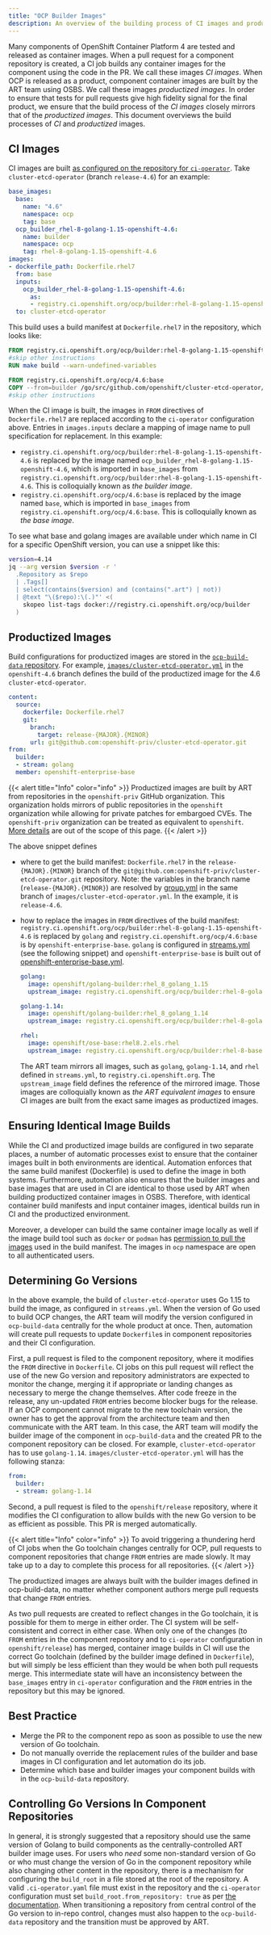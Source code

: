 ```yaml
---
title: "OCP Builder Images"
description: An overview of the building process of CI images and productized images.
---
```


Many components of OpenShift Container Platform 4 are tested and released as container images. When a pull request for a component repository is created, a CI job builds any container images for the component using the code in the PR. We call these images _CI images_. When OCP is released as a product, component container images are built by the ART team using OSBS. We call these images _productized images_. In order to ensure that tests for pull requests give high fidelity signal for the final product, we ensure that the build process of the _CI images_ closely mirrors that of the _productized images_. This document overviews the build processes of _CI_ and _productized_ images.

## CI Images

CI images are built [as configured on the repository for `ci-operator`](/docs/architecture/ci-operator/#building-container-images). Take `cluster-etcd-operator` (branch `release-4.6`) for an example:

```yaml
base_images:
  base:
    name: "4.6"
    namespace: ocp
    tag: base
  ocp_builder_rhel-8-golang-1.15-openshift-4.6:
    name: builder
    namespace: ocp
    tag: rhel-8-golang-1.15-openshift-4.6
images:
- dockerfile_path: Dockerfile.rhel7
  from: base
  inputs:
    ocp_builder_rhel-8-golang-1.15-openshift-4.6:
      as:
      - registry.ci.openshift.org/ocp/builder:rhel-8-golang-1.15-openshift-4.6
  to: cluster-etcd-operator
```

This build uses a build manifest at `Dockerfile.rhel7` in the repository, which looks like:

```Dockerfile
FROM registry.ci.openshift.org/ocp/builder:rhel-8-golang-1.15-openshift-4.6 AS builder
#skip other instructions
RUN make build --warn-undefined-variables

FROM registry.ci.openshift.org/ocp/4.6:base
COPY --from=builder /go/src/github.com/openshift/cluster-etcd-operator/bindata/bootkube/bootstrap-manifests /usr/share/bootkube/manifests/bootstrap-manifests/
#skip other instructions
```

When the CI image is built, the images in `FROM` directives of `Dockerfile.rhel7` are replaced according to the `ci-operator` configuration above. Entries in `images.inputs` declare a mapping of image name to pull specification for replacement. In this example:

* `registry.ci.openshift.org/ocp/builder:rhel-8-golang-1.15-openshift-4.6` is replaced by the image named `ocp_builder_rhel-8-golang-1.15-openshift-4.6`, which is imported in `base_images` from `registry.ci.openshift.org/ocp/builder:rhel-8-golang-1.15-openshift-4.6`. This is colloquially known as _the builder image_.
* `registry.ci.openshift.org/ocp/4.6:base` is replaced by the image named `base`, which is imported in `base_images` from `registry.ci.openshift.org/ocp/4.6:base`. This is colloquially known as _the base image_.

To see what base and golang images are available under which name in CI for a specific OpenShift version, you can use a snippet like this:
```bash
version=4.14
jq --arg version $version -r '
  .Repository as $repo
  | .Tags[]
  | select(contains($version) and (contains(".art") | not))
  | @text "\($repo):\(.)"' <(
    skopeo list-tags docker://registry.ci.openshift.org/ocp/builder
  )
```

## Productized Images

Build configurations for productized images are stored in the [`ocp-build-data` repository](https://github.com/openshift/ocp-build-data). For example, [`images/cluster-etcd-operator.yml`](https://github.com/openshift/ocp-build-data/blob/openshift-4.6/images/cluster-etcd-operator.yml) in the `openshift-4.6` branch defines the build of the productized image for the 4.6 `cluster-etcd-operator`. 


```yaml
content:
  source:
    dockerfile: Dockerfile.rhel7
    git:
      branch:
        target: release-{MAJOR}.{MINOR}
      url: git@github.com:openshift-priv/cluster-etcd-operator.git
from:
  builder:
  - stream: golang
  member: openshift-enterprise-base
```

{{< alert title="Info" color="info" >}}
Productized images are built by ART from repositories in the `openshift-priv` GitHub organization. This organization holds mirrors of public repositories in the `openshift` organization while allowing for private patches for embargoed CVEs. The `openshift-priv` organization can be treated as equivalent to `openshift`. [More details](/docs/architecture/private-repositories/#openshift-priv-organization) are out of the scope of this page.
{{< /alert >}}

The above snippet defines
* where to get the build manifest: `Dockerfile.rhel7` in the `release-{MAJOR}.{MINOR}` branch of the `git@github.com:openshift-priv/cluster-etcd-operator.git` repository. Note: the variables in the branch name (`release-{MAJOR}.{MINOR}`) are resolved by [group.yml](https://github.com/openshift/ocp-build-data/blob/eadfec1553e8b8880a3b637c8ea54143431d0bcd/group.yml#L3-L5) in the same branch of `images/cluster-etcd-operator.yml`. In the example, it is `release-4.6`.
* how to replace the images in `FROM` directives of the build manifest: `registry.ci.openshift.org/ocp/builder:rhel-8-golang-1.15-openshift-4.6` is replaced by `golang` and `registry.ci.openshift.org/ocp/4.6:base` is by `openshift-enterprise-base`. `golang` is configured in [streams.yml](https://github.com/openshift/ocp-build-data/blob/eadfec1553e8b8880a3b637c8ea54143431d0bcd/streams.yml#L75) (see the following snippet) and `openshift-enterprise-base` is built out of [openshift-enterprise-base.yml](https://github.com/openshift/ocp-build-data/blob/openshift-4.6/images/openshift-enterprise-base.yml).

  ```yaml
  golang:
    image: openshift/golang-builder:rhel_8_golang_1.15
    upstream_image: registry.ci.openshift.org/ocp/builder:rhel-8-golang-1.15-openshift-{MAJOR}.{MINOR}

  golang-1.14:
    image: openshift/golang-builder:rhel_8_golang_1.14
    upstream_image: registry.ci.openshift.org/ocp/builder:rhel-8-golang-openshift-{MAJOR}.{MINOR}

  rhel:
    image: openshift/ose-base:rhel8.2.els.rhel
    upstream_image: registry.ci.openshift.org/ocp/builder:rhel-8-base-openshift-{MAJOR}.{MINOR}
  ```

  The ART team mirrors all images, such as `golang`, `golang-1.14`, and `rhel` defined in `streams.yml`, to `registry.ci.openshift.org`. The `upstream_image` field defines the reference of the mirrored image. Those images are colloquially known as _the ART equivalent images_ to ensure CI images are built from the exact same images as productized images.

## Ensuring Identical Image Builds
While the CI and productized image builds are configured in two separate places, a number of automatic processes exist to ensure that the container images built in both environments are identical. Automation enforces that the same build manifest (Dockerfile) is used to define the image in both systems. Furthermore, automation also ensures that the builder images and base images that are used in CI are identical to those used by ART when building productized container images in OSBS. Therefore, with identical container build manifests and input container images, identical builds run in CI and the productized environment.

Moreover, a developer can build the same container image locally as well if the image build tool such as `docker` or `podman` has [permission to pull the images](/docs/how-tos/use-registries-in-build-farm/#how-do-i-gain-access-to-qci) used in the build manifest. The images in `ocp` namespace are open to all authenticated users.

## Determining Go Versions
In the above example, the build of `cluster-etcd-operator` uses Go 1.15 to build the image, as configured in `streams.yml`. When the version of Go used to build OCP changes, the ART team will modify the version configured in `ocp-build-data` centrally for the whole product at once. Then, automation will create pull requests to update `Dockerfile`s in component repositories and their CI configuration.

First, a pull request is filed to the component repository, where it modifies the `FROM` directive in `Dockerfile`. CI jobs on this pull request will reflect the use of the new Go version and repository administrators are expected to monitor the change, merging it if appropriate or landing changes as necessary to merge the change themselves. After code freeze in the release, any un-updated `FROM` entries become blocker bugs for the release. If an OCP component cannot migrate to the new toolchain version, the owner has to get the approval from the architecture team and then communicate with the ART team. In this case, the ART team will modify the builder image of the component in `ocp-build-data` and the created PR to the component repository can be closed. For example, `cluster-etcd-operator` has to use `golang-1.14`. `images/cluster-etcd-operator.yml` will has the following stanza:

  ```yaml
  from:
    builder:
    - stream: golang-1.14
  ```

Second, a pull request is filed to the `openshift/release` repository, where it modifies the CI configuration to allow builds with the new Go version to be as efficient as possible. This PR is merged automatically.

{{< alert title="Info" color="info" >}}
To avoid triggering a thundering herd of CI jobs when the Go toolchain changes centrally for OCP, pull requests to component repositories that change `FROM` entries are made slowly. It may take up to a day to complete this process for all repositories.
{{< /alert >}}

The productized images are always built with the builder images defined in ocp-build-data, no matter whether component authors merge pull requests that change `FROM` entries.

As two pull requests are created to reflect changes in the Go toolchain, it is possible for them to merge in either order. The CI system will be self-consistent and correct in either case. When only one of the changes (to `FROM` entries in the component repository and to `ci-operator` configuration in `openshift/release`) has merged, container image builds in CI will use the correct Go toolchain (defined by the builder image defined in `Dockerfile`), but will simply be less efficient than they would be when both pull requests merge. This intermediate state will have an inconsistency between the `base_images` entry in `ci-operator` configuration and the `FROM` entries in the repository but this may be ignored.

## Best Practice

* Merge the PR to the component repo as soon as possible to use the new version of Go toolchain.
* Do not manually override the replacement rules of the builder and base images in CI configuration and let automation do its job.
* Determine which base and builder images your component builds with in the `ocp-build-data` repository.

## Controlling Go Versions In Component Repositories

In general, it is strongly suggested that a repository should use the same version of Golang to build components as the centrally-controlled ART builder image uses. For users who *need* some non-standard version of Go or who must change the version of Go in the component repository while also changing other content in the repository, there is a mechanism for configuring the `build_root` in a file stored at the root of the repository. A valid `.ci-operator.yaml` file must exist in the repository and the `ci-operator` configuration must set `build_root.from_repository: true` as per [the documentation](/docs/architecture/ci-operator/#build-root-image). When transitioning a repository from central control of the Go version to in-repo control, changes must also happen to the `ocp-build-data` repository and the transition must be approved by ART.
